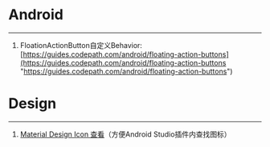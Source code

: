 # Android #
******
1. FloationActionButton自定义Behavior:[https://guides.codepath.com/android/floating-action-buttons](https://guides.codepath.com/android/floating-action-buttons "https://guides.codepath.com/android/floating-action-buttons")




# Design #
******
1. [Material Design Icon 查看](https://design.google.com/icons/)（方便Android Studio插件内查找图标）